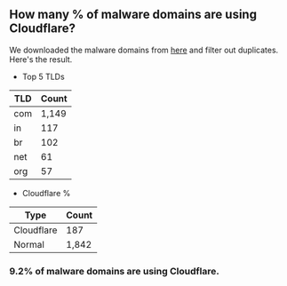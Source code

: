 ## How many % of malware domains are using Cloudflare?


We downloaded the malware domains from [here](https://urlhaus.abuse.ch) and filter out duplicates.
Here's the result.


[//]: # (start replacement)


- Top 5 TLDs

| TLD | Count |
| --- | --- |
| com | 1,149 |
| in | 117 |
| br | 102 |
| net | 61 |
| org | 57 |


- Cloudflare %

| Type | Count |
| --- | --- |
| Cloudflare | 187 |
| Normal | 1,842 |


### 9.2% of malware domains are using Cloudflare.